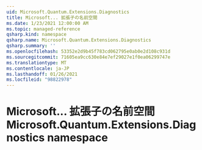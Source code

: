 ```yaml
---
uid: Microsoft.Quantum.Extensions.Diagnostics
title: Microsoft... 拡張子の名前空間
ms.date: 1/23/2021 12:00:00 AM
ms.topic: managed-reference
qsharp.kind: namespace
qsharp.name: Microsoft.Quantum.Extensions.Diagnostics
qsharp.summary: ''
ms.openlocfilehash: 53352e2d9b45f783cd062795e0ab0e2d108c931d
ms.sourcegitcommit: 71605ea9cc630e84e7ef29027e1f0ea06299747e
ms.translationtype: MT
ms.contentlocale: ja-JP
ms.lasthandoff: 01/26/2021
ms.locfileid: "98822978"
---
```

# <a name="microsoftquantumextensionsdiagnostics-namespace"></a><span data-ttu-id="7d404-102">Microsoft... 拡張子の名前空間</span><span class="sxs-lookup"><span data-stu-id="7d404-102">Microsoft.Quantum.Extensions.Diagnostics namespace</span></span>



